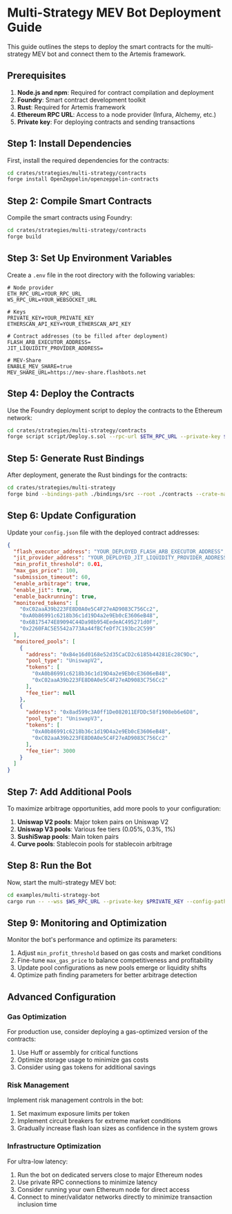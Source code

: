 # Multi-Strategy MEV Bot Deployment Guide

This guide outlines the steps to deploy the smart contracts for the multi-strategy MEV bot and connect them to the Artemis framework.

## Prerequisites

1. **Node.js and npm**: Required for contract compilation and deployment
2. **Foundry**: Smart contract development toolkit
3. **Rust**: Required for Artemis framework
4. **Ethereum RPC URL**: Access to a node provider (Infura, Alchemy, etc.)
5. **Private key**: For deploying contracts and sending transactions

## Step 1: Install Dependencies

First, install the required dependencies for the contracts:

```bash
cd crates/strategies/multi-strategy/contracts
forge install OpenZeppelin/openzeppelin-contracts
```

## Step 2: Compile Smart Contracts

Compile the smart contracts using Foundry:

```bash
cd crates/strategies/multi-strategy/contracts
forge build
```

## Step 3: Set Up Environment Variables

Create a `.env` file in the root directory with the following variables:

```
# Node provider
ETH_RPC_URL=YOUR_RPC_URL
WS_RPC_URL=YOUR_WEBSOCKET_URL

# Keys
PRIVATE_KEY=YOUR_PRIVATE_KEY
ETHERSCAN_API_KEY=YOUR_ETHERSCAN_API_KEY

# Contract addresses (to be filled after deployment)
FLASH_ARB_EXECUTOR_ADDRESS=
JIT_LIQUIDITY_PROVIDER_ADDRESS=

# MEV-Share
ENABLE_MEV_SHARE=true
MEV_SHARE_URL=https://mev-share.flashbots.net
```

## Step 4: Deploy the Contracts

Use the Foundry deployment script to deploy the contracts to the Ethereum network:

```bash
cd crates/strategies/multi-strategy/contracts
forge script script/Deploy.s.sol --rpc-url $ETH_RPC_URL --private-key $PRIVATE_KEY --broadcast
```

## Step 5: Generate Rust Bindings

After deployment, generate the Rust bindings for the contracts:

```bash
cd crates/strategies/multi-strategy
forge bind --bindings-path ./bindings/src --root ./contracts --crate-name multi-strategy-bindings --force
```

## Step 6: Update Configuration

Update your `config.json` file with the deployed contract addresses:

```json
{
  "flash_executor_address": "YOUR_DEPLOYED_FLASH_ARB_EXECUTOR_ADDRESS",
  "jit_provider_address": "YOUR_DEPLOYED_JIT_LIQUIDITY_PROVIDER_ADDRESS",
  "min_profit_threshold": 0.01,
  "max_gas_price": 100,
  "submission_timeout": 60,
  "enable_arbitrage": true,
  "enable_jit": true,
  "enable_backrunning": true,
  "monitored_tokens": [
    "0xC02aaA39b223FE8D0A0e5C4F27eAD9083C756Cc2", 
    "0xA0b86991c6218b36c1d19D4a2e9Eb0cE3606eB48",
    "0x6B175474E89094C44Da98b954EedeAC495271d0F",
    "0x2260FAC5E5542a773Aa44fBCfeDf7C193bc2C599"
  ],
  "monitored_pools": [
    {
      "address": "0xB4e16d0168e52d35CaCD2c6185b44281Ec28C9Dc",
      "pool_type": "UniswapV2",
      "tokens": [
        "0xA0b86991c6218b36c1d19D4a2e9Eb0cE3606eB48",
        "0xC02aaA39b223FE8D0A0e5C4F27eAD9083C756Cc2"
      ],
      "fee_tier": null
    },
    {
      "address": "0x8ad599c3A0ff1De082011EFDDc58f1908eb6e6D8",
      "pool_type": "UniswapV3",
      "tokens": [
        "0xA0b86991c6218b36c1d19D4a2e9Eb0cE3606eB48",
        "0xC02aaA39b223FE8D0A0e5C4F27eAD9083C756Cc2"
      ],
      "fee_tier": 3000
    }
  ]
}
```

## Step 7: Add Additional Pools

To maximize arbitrage opportunities, add more pools to your configuration:

1. **Uniswap V2 pools**: Major token pairs on Uniswap V2
2. **Uniswap V3 pools**: Various fee tiers (0.05%, 0.3%, 1%)
3. **SushiSwap pools**: Main token pairs
4. **Curve pools**: Stablecoin pools for stablecoin arbitrage

## Step 8: Run the Bot

Now, start the multi-strategy MEV bot:

```bash
cd examples/multi-strategy-bot
cargo run -- --wss $WS_RPC_URL --private-key $PRIVATE_KEY --config-path path/to/config.json
```

## Step 9: Monitoring and Optimization

Monitor the bot's performance and optimize its parameters:

1. Adjust `min_profit_threshold` based on gas costs and market conditions
2. Fine-tune `max_gas_price` to balance competitiveness and profitability
3. Update pool configurations as new pools emerge or liquidity shifts
4. Optimize path finding parameters for better arbitrage detection

## Advanced Configuration

### Gas Optimization

For production use, consider deploying a gas-optimized version of the contracts:

1. Use Huff or assembly for critical functions
2. Optimize storage usage to minimize gas costs
3. Consider using gas tokens for additional savings

### Risk Management

Implement risk management controls in the bot:

1. Set maximum exposure limits per token
2. Implement circuit breakers for extreme market conditions
3. Gradually increase flash loan sizes as confidence in the system grows

### Infrastructure Optimization

For ultra-low latency:

1. Run the bot on dedicated servers close to major Ethereum nodes
2. Use private RPC connections to minimize latency
3. Consider running your own Ethereum node for direct access
4. Connect to miner/validator networks directly to minimize transaction inclusion time